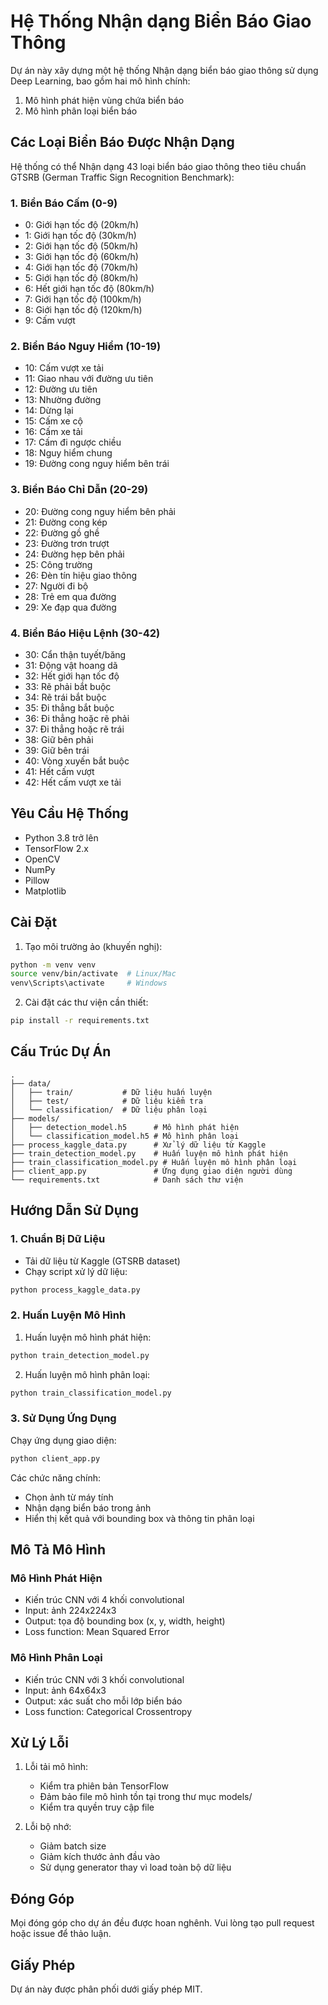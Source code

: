 # Hệ Thống Nhận dạng Biển Báo Giao Thông

Dự án này xây dựng một hệ thống Nhận dạng biển báo giao thông sử dụng Deep Learning, bao gồm hai mô hình chính:
1. Mô hình phát hiện vùng chứa biển báo
2. Mô hình phân loại biển báo

## Các Loại Biển Báo Được Nhận Dạng

Hệ thống có thể Nhận dạng 43 loại biển báo giao thông theo tiêu chuẩn GTSRB (German Traffic Sign Recognition Benchmark):

### 1. Biển Báo Cấm (0-9)
- 0: Giới hạn tốc độ (20km/h)
- 1: Giới hạn tốc độ (30km/h)
- 2: Giới hạn tốc độ (50km/h)
- 3: Giới hạn tốc độ (60km/h)
- 4: Giới hạn tốc độ (70km/h)
- 5: Giới hạn tốc độ (80km/h)
- 6: Hết giới hạn tốc độ (80km/h)
- 7: Giới hạn tốc độ (100km/h)
- 8: Giới hạn tốc độ (120km/h)
- 9: Cấm vượt

### 2. Biển Báo Nguy Hiểm (10-19)
- 10: Cấm vượt xe tải
- 11: Giao nhau với đường ưu tiên
- 12: Đường ưu tiên
- 13: Nhường đường
- 14: Dừng lại
- 15: Cấm xe cộ
- 16: Cấm xe tải
- 17: Cấm đi ngược chiều
- 18: Nguy hiểm chung
- 19: Đường cong nguy hiểm bên trái

### 3. Biển Báo Chỉ Dẫn (20-29)
- 20: Đường cong nguy hiểm bên phải
- 21: Đường cong kép
- 22: Đường gồ ghề
- 23: Đường trơn trượt
- 24: Đường hẹp bên phải
- 25: Công trường
- 26: Đèn tín hiệu giao thông
- 27: Người đi bộ
- 28: Trẻ em qua đường
- 29: Xe đạp qua đường

### 4. Biển Báo Hiệu Lệnh (30-42)
- 30: Cẩn thận tuyết/băng
- 31: Động vật hoang dã
- 32: Hết giới hạn tốc độ
- 33: Rẽ phải bắt buộc
- 34: Rẽ trái bắt buộc
- 35: Đi thẳng bắt buộc
- 36: Đi thẳng hoặc rẽ phải
- 37: Đi thẳng hoặc rẽ trái
- 38: Giữ bên phải
- 39: Giữ bên trái
- 40: Vòng xuyến bắt buộc
- 41: Hết cấm vượt
- 42: Hết cấm vượt xe tải

## Yêu Cầu Hệ Thống

- Python 3.8 trở lên
- TensorFlow 2.x
- OpenCV
- NumPy
- Pillow
- Matplotlib

## Cài Đặt

1. Tạo môi trường ảo (khuyến nghị):
```bash
python -m venv venv
source venv/bin/activate  # Linux/Mac
venv\Scripts\activate     # Windows
```

2. Cài đặt các thư viện cần thiết:
```bash
pip install -r requirements.txt
```

## Cấu Trúc Dự Án

```
.
├── data/
│   ├── train/           # Dữ liệu huấn luyện
│   ├── test/            # Dữ liệu kiểm tra
│   └── classification/  # Dữ liệu phân loại
├── models/
│   ├── detection_model.h5      # Mô hình phát hiện
│   └── classification_model.h5 # Mô hình phân loại
├── process_kaggle_data.py      # Xử lý dữ liệu từ Kaggle
├── train_detection_model.py    # Huấn luyện mô hình phát hiện
├── train_classification_model.py # Huấn luyện mô hình phân loại
├── client_app.py               # Ứng dụng giao diện người dùng
└── requirements.txt            # Danh sách thư viện
```

## Hướng Dẫn Sử Dụng

### 1. Chuẩn Bị Dữ Liệu

- Tải dữ liệu từ Kaggle (GTSRB dataset)
- Chạy script xử lý dữ liệu:
```bash
python process_kaggle_data.py
```

### 2. Huấn Luyện Mô Hình

1. Huấn luyện mô hình phát hiện:
```bash
python train_detection_model.py
```

2. Huấn luyện mô hình phân loại:
```bash
python train_classification_model.py
```

### 3. Sử Dụng Ứng Dụng

Chạy ứng dụng giao diện:
```bash
python client_app.py
```

Các chức năng chính:
- Chọn ảnh từ máy tính
- Nhận dạng biển báo trong ảnh
- Hiển thị kết quả với bounding box và thông tin phân loại

## Mô Tả Mô Hình

### Mô Hình Phát Hiện
- Kiến trúc CNN với 4 khối convolutional
- Input: ảnh 224x224x3
- Output: tọa độ bounding box (x, y, width, height)
- Loss function: Mean Squared Error

### Mô Hình Phân Loại
- Kiến trúc CNN với 3 khối convolutional
- Input: ảnh 64x64x3
- Output: xác suất cho mỗi lớp biển báo
- Loss function: Categorical Crossentropy

## Xử Lý Lỗi

1. Lỗi tải mô hình:
   - Kiểm tra phiên bản TensorFlow
   - Đảm bảo file mô hình tồn tại trong thư mục models/
   - Kiểm tra quyền truy cập file

2. Lỗi bộ nhớ:
   - Giảm batch size
   - Giảm kích thước ảnh đầu vào
   - Sử dụng generator thay vì load toàn bộ dữ liệu

## Đóng Góp

Mọi đóng góp cho dự án đều được hoan nghênh. Vui lòng tạo pull request hoặc issue để thảo luận.

## Giấy Phép

Dự án này được phân phối dưới giấy phép MIT. 